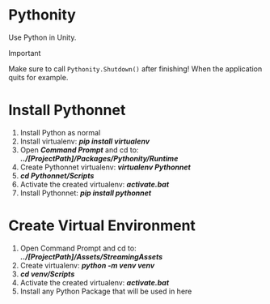 # Pythonity
Use Python in Unity.

> [!IMPORTANT]
> Make sure to call `Pythonity.Shutdown()` after finishing! When the application quits for example.

# Install Pythonnet
1. Install Python as normal
2. Install virtualenv: _**pip install virtualenv**_
3. Open _**Command Prompt**_ and cd to: _**../[ProjectPath]/Packages/Pythonity/Runtime**_
4. Create Pythonnet virtualenv: _**virtualenv Pythonnet**_
5. _**cd Pythonnet/Scripts**_
6. Activate the created virtualenv: _**activate.bat**_
7. Install Pythonnet: _**pip install pythonnet**_

# Create Virtual Environment
1. Open Command Prompt and cd to: _**../[ProjectPath]/Assets/StreamingAssets**_
2. Create virtualenv: _**python -m venv venv**_
3. _**cd venv/Scripts**_
4. Activate the created virtualenv: _**activate.bat**_
5. Install any Python Package that will be used in here
